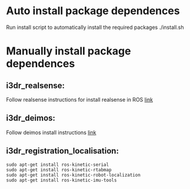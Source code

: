 # Auto install package dependences
Run install script to automatically install the required packages
	./install.sh

# Manually install package dependences
## i3dr_realsense:
Follow realsense instructions for install realsense in ROS
[link](https://github.com/IntelRealSense/librealsense/blob/master/doc/distribution_linux.md#installing-the-packages)
## i3dr_deimos:
Follow deimos install instructions 
[link](https://github.com/i3drobotics/deimos-ros/blob/master/README.md)

## i3dr_registration_localisation:
	sudo apt-get install ros-kinetic-serial
	sudo apt-get install ros-kinetic-rtabmap
	sudo apt-get install ros-kinetic-robot-localization
	sudo apt-get install ros-kinetic-imu-tools
